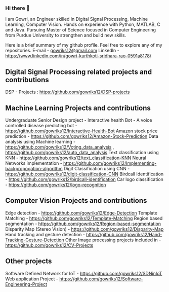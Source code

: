 ### Hi there 👋

<!--
**gowriks12/gowriks12** is a ✨ _special_ ✨ repository because its `README.md` (this file) appears on your GitHub profile.

Here are some ideas to get you started:

- 🔭 I’m currently working on ...
- 🌱 I’m currently learning ...
- 👯 I’m looking to collaborate on ...
- 🤔 I’m looking for help with ...
- 💬 Ask me about ...
- 📫 How to reach me: ...
- 😄 Pronouns: ...
- ⚡ Fun fact: ...
-->

I am Gowri, an Engineer skilled in Digital Signal Processing, Machine Learning, Computer Vision. Hands on experience with Python, MATLAB, C and Java. Pursuing Master of Science focused in Computer Engineering from Purdue University to strengthen and build new skills.

Here is a brief summary of my github profile. Feel free to explore any of my repositories. 
E-mail - gowriks12@gmail.com
LinkedIn - https://www.linkedin.com/in/gowri-kurthkoti-sridhara-rao-0591a8178/

## Digital Signal Processing related projects and contributions
DSP - Projects : https://github.com/gowriks12/DSP-projects

## Machine Learning Projects and contributions
Undergraduate Senior Design project - Interactive health Bot - A voice controlled disease predicting bot - https://github.com/gowriks12/Interactive-Health-Bot
Amazon stock price prediction - https://github.com/gowriks12/Amazon-Stock-Prediction
Data analysis using Machine learning - https://github.com/gowriks12/Voting_data_analysis , https://github.com/gowriks12/auto_data_analysis
Text classification using KNN - https://github.com/gowriks12/text_classification-KNN
Neural Networks implementation - https://github.com/gowriks12/Implementing-backpropogation-algorithm 
Digit Classification using CNN - https://github.com/gowriks12/digit-classification-CNN
Birdcall Identification - https://github.com/gowriks12/birdcall-identification 
Car logo classification - https://github.com/gowriks12/logo-recognition

## Computer Vision Projects and contributions
Edge detection - https://github.com/gowriks12/Edge-Detection
Template Matching - https://github.com/gowriks12/Template-Matching
Region based segmentation - https://github.com/gowriks12/Region-based-segmentation
Disparity Map (Stereo Vision) - https://github.com/gowriks12/Disparity-Map 
Hand tracking and gesture detection - https://github.com/gowriks12/Hand-Tracking-Gesture-Detection
Other Image processing projects included in - https://github.com/gowriks12/CV-Projects

## Other projects
Software Defined Network for IoT - https://github.com/gowriks12/SDNinIoT
Web application Project - https://github.com/gowriks12/Software-Engineering-Project
